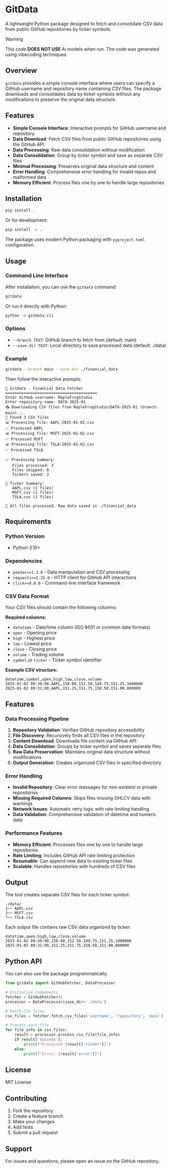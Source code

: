 # GitData

A lightweight Python package designed to fetch and consolidate CSV data from public GitHub repositories by ticker symbols.
> [!WARNING]
> This code **DOES NOT USE** Ai models when run. The code was generated using vibecoding techniques. 
> 
## Overview

`gitdata` provides a simple console interface where users can specify a GitHub username and repository name containing CSV files. The package downloads and consolidates data by ticker symbols without any modifications to preserve the original data structure.

## Features

- **Simple Console Interface**: Interactive prompts for GitHub username and repository
- **Data Download**: Fetch CSV files from public GitHub repositories using the GitHub API
- **Data Processing**: Raw data consolidation without modification
- **Data Consolidation**: Group by ticker symbol and save as separate CSV files
- **Minimal Processing**: Preserves original data structure and content
- **Error Handling**: Comprehensive error handling for invalid repos and malformed data
- **Memory Efficient**: Process files one by one to handle large repositories

## Installation

```bash
pip install .
```

Or for development:

```bash
pip install -e .
```

The package uses modern Python packaging with `pyproject.toml` configuration.

## Usage

### Command Line Interface

After installation, you can use the `gitdata` command:

```bash
gitdata
```

Or run it directly with Python:

```bash
python -m gitdata.cli
```

### Options

- `--branch TEXT`: GitHub branch to fetch from (default: main)
- `--save-dir TEXT`: Local directory to save processed data (default: ./data)

### Example

```bash
gitdata --branch main --save-dir ./financial_data
```

Then follow the interactive prompts:

```
🚀 GitData - Financial Data Fetcher
========================================
Enter GitHub username: MapleFrogStudio
Enter repository name: DATA-2025-01
📥 Downloading CSV files from MapleFrogStudio/DATA-2025-01 (branch: main)...
📁 Found 3 CSV files
📊 Processing file: AAPL-2025-01-02.csv
✅ Processed AAPL
📊 Processing file: MSFT-2025-01-02.csv
✅ Processed MSFT
📊 Processing file: TSLA-2025-01-02.csv
✅ Processed TSLA

📈 Processing Summary:
   Files processed: 3
   Files skipped: 0
   Tickers saved: 3

💾 Ticker Summary:
   AAPL.csv (1 files)
   MSFT.csv (1 files)
   TSLA.csv (1 files)

🎉 All files processed. Raw data saved in ./financial_data
```

## Requirements

### Python Version
- Python 3.10+

### Dependencies
- `pandas>=1.3.0` - Data manipulation and CSV processing
- `requests>=2.25.0` - HTTP client for GitHub API interactions
- `click>=8.0.0` - Command-line interface framework

### CSV Data Format

Your CSV files should contain the following columns:

**Required columns:**
- `datetime` - Date/time column (ISO 8601 or common date formats)
- `open` - Opening price
- `high` - Highest price
- `low` - Lowest price  
- `close` - Closing price
- `volume` - Trading volume
- `symbol` or `ticker` - Ticker symbol identifier

**Example CSV structure:**
```csv
datetime,symbol,open,high,low,close,volume
2025-01-02 09:30:00,AAPL,150.00,152.50,149.75,151.25,1000000
2025-01-02 09:31:00,AAPL,151.25,151.75,150.50,151.00,800000
```

## Features

### Data Processing Pipeline

1. **Repository Validation**: Verifies GitHub repository accessibility
2. **File Discovery**: Recursively finds all CSV files in the repository
3. **Content Download**: Downloads file content via GitHub API
4. **Data Consolidation**: Groups by ticker symbol and saves separate files
5. **Raw Data Preservation**: Maintains original data structure without modifications
6. **Output Generation**: Creates organized CSV files in specified directory

### Error Handling

- **Invalid Repository**: Clear error messages for non-existent or private repositories
- **Missing Required Columns**: Skips files missing OHLCV data with warnings
- **Network Issues**: Automatic retry logic with rate limiting handling
- **Data Validation**: Comprehensive validation of datetime and numeric data

### Performance Features

- **Memory Efficient**: Processes files one by one to handle large repositories
- **Rate Limiting**: Includes GitHub API rate limiting protection
- **Resumable**: Can append new data to existing ticker files
- **Scalable**: Handles repositories with hundreds of CSV files

## Output

The tool creates separate CSV files for each ticker symbol:

```
./data/
├── AAPL.csv
├── MSFT.csv
└── TSLA.csv
```

Each output file contains raw CSV data organized by ticker:

```csv
datetime,open,high,low,close,volume
2025-01-02 09:30:00,150.00,152.50,149.75,151.25,1000000
2025-01-02 09:31:00,151.25,151.75,150.50,151.00,800000
```

## Python API

You can also use the package programmatically:

```python
from gitdata import GitHubFetcher, DataProcessor

# Initialize components
fetcher = GitHubFetcher()
processor = DataProcessor(save_dir='./data')

# Fetch CSV files
csv_files = fetcher.fetch_csv_files('username', 'repository', 'main')

# Process each file
for file_info in csv_files:
    result = processor.process_csv_file(file_info)
    if result['success']:
        print(f"Processed {result['ticker']}")
    else:
        print(f"Error: {result['error']}")
```

## License

MIT License

## Contributing

1. Fork the repository
2. Create a feature branch
3. Make your changes
4. Add tests
5. Submit a pull request

## Support

For issues and questions, please open an issue on the GitHub repository.

